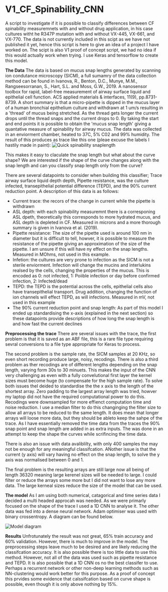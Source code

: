 # V1_CF_Spinability_CNN
A script to investigate if it is possible to classify differences between CF spinability measuremnets with and without drug application, in his case cultures witht he R347P mutation with and without VX-445, VX-661, and VX-770. The data is not currently included in this scipt as we have not published it yet, hence this script is here to give an idea of a project I have worked on. The scipt is also V1 proof of concept script, we had no idea if this would actually work when trying. I use Keras and tensorflow to create this model.

**The Data**
The data is based on mucus snap lengths generated by scanning ion condutance microscopy (SICM), a full sumamry of the data collection method can be found in Ivanova, R., Benton, D.C., Munye, M.M., Rangseesorranan, S., Hart, S.L. and Moss, G.W., 2019. A nanosensor toolbox for rapid, label-free measurement of airway surface liquid and epithelial cell function. ACS applied materials & interfaces, 11(9), pp.8731-8739.
A short summary is that a micro-pipette is dipped in the mucus layer of a human bronchial epithelium culture and withdrawn at 1 um/s resulting in a 'thread' of mucus being stretched. As the thread gets longer the current drops until the thread snaps and the current drops to 0. By taking the start and end points it is possible to obtain the 'mucus snap length' giving a quantative measure of spinability for airway mucus. The data was collected in an enviorment chamber, heated to 37C, 5% C02 and 99% humidity. The result of this produces as trace like this one (pleae excuse the labels I hastily made in paint):
![Quick spinability snaplength](https://github.com/arthurmitchell96/V1_CF_Spinability_CNN/assets/18124443/034c34f3-27c6-49ea-8157-70a7a159d603)

This makes it easy to claculate the snap length but what about the curve shape? We are interested if the shape of the curve changes along with the snap length and can you classify snap length only from the curve?

There are several  datapoints to consider when building this classifier; Trace airway surface liquid depth depth, Pipette resistance, was the culture infected, transepithelial potential difference (TEPD),  and the 90% current reduction point. A description of this data is as follows:
-  Current trace: the recors of the change in current while the pipette is withdrawn
-  ASL depth: with each spinability measuremnt there is a corresponing ASL dpeth, theoretically this corresponds to more hydrated mucus, and ASL depth is depleted in CF. Measured in microns and a more thorough summary is given in Ivanova et al. (2019).
- Pipette resistance: The size of the pipette used is around 100 nm in diameter but it is difficult to tell, howver, it is possible to measure the resistance of the pipette giving an approximation of the size of the pipette. I am unsure if this will have ny effect on the snap lengths. Measured in MOhms, not used in this example.
- Infetion: the cultures are very prone to infection as the SICM is not a sterile enviorment. Infection will change the mucins and interlukins realsed by the cells, changing the properties of the mucus. This is encoded as 0: not infected, 1: Poiible infection or day before confirmed infection, 2: Infected/dead
- TEPD: the TEPD is the potential across the cells, epithelial cells also have transepithelial transport. Drug addition, changing the function of ion channels will effect TEPD, as will infections. Measured in mV, not used in this example
- The 90% current reduction point and snap length: As part of this model I ended up standardising the x-axis (explained in the next section) so these datapoints provide descriptions of how long the snap length is and how fast the current declines  

**Preprocessing the trace**
There are several issues with the trace, the first problem is that it is saved as an ABF file, this is a rare file type requiring sevral conversions to a file type appropriate for Keras to process. 

The second problem is the sample rate, the SICM samples at 20 KHz, so even short recording produce large, noisy, recodings. There is also a third problem as ther recodings are of different lengths depending on the snap length, varying form 30s to 30 minuets. This makes the input of the CNN very challenging as even with a fully convelutional first layer the kernel sizes must become huge (to compensate for the high sample rate). To solve both issues theI deided to standardise the the x axis to the length of the shortest array. Zero padding to the largest array length was tried, howver my laptop did not have the required computational power to do this. Recodings were downsampled for more effienct computation time and noise reduction. I use a median filter to do this changinging the filter size to allow all arrays to be reduced to the same length. It does mean that longer arrays will loose more data, but they should be ableto keep the sahpe of the trace. As I have essentially removed the time data from the traces the 90% snap point and snap length are added in as extra inputs. The was done in an attempt to keep the shape the curves while scrifincing the time data.

There is also an issue with data avaliblilty, with only 400 samples the may not be enough for any meaningful classifcation. ANother issue is that the current (y axis) will vary having no effect on the snap length, to solve the y axis was normalised between 0 and 1.

The final problem is the resulting arrays are still large now all being of length 36320 meaning large kerenel sizes will be needed to large. I could filter or reduce the arrays some more but I did not want to lose any more data. The large kerneal sizes reduce the size of the model that can be used. 

**The model**
As I am using both numerical, catagorical and time series data I decided a multi headed approcah was needed. As we were primarly focused on the shape of the trace I used a 1D CNN to analyse it. The other data was fed into a dense neural network. Adam optimiser was used with binary crossentropy. A diagram can be found below.


![Model diagram](https://github.com/arthurmitchell96/V1_CF_Spinability_CNN/assets/18124443/33dcfdfa-908a-4833-8c02-bbec24b2abeb)

**Results**
Unfrotunately the result was not great, 65% train accuracy and 60% validation. However, there is much to improve in the model. The preprocessing steps leave much to be desired and are likely reducing the classifcation accuracy. It is also possible there is too little data to use this method. However, not all of the data was used such as pipette resistance and TEPD. It is also possible that a 1D CNN os no the best classifer to use. Perhaps a recurrent network or other non-deep learning methods such as NN-clustering would work better for this purpose. As a proof of concept this prvides some evidence that calssifcation based on curve shape is possible, even though it is only above nothing by 15%.
